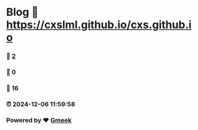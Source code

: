# Blog :link: https://cxslml.github.io/cxs.github.io 
### :page_facing_up: [2](https://cxslml.github.io/cxs.github.io/tag.html) 
### :speech_balloon: 0 
### :hibiscus: 16 
### :alarm_clock: 2024-12-06 11:59:58 
### Powered by :heart: [Gmeek](https://github.com/Meekdai/Gmeek)
